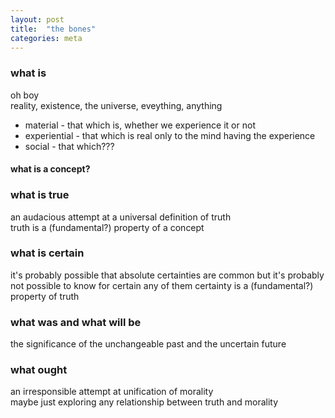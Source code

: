 ```yaml
---
layout: post
title:  "the bones"
categories: meta
---
```


### what is
  oh boy  
  reality, existence, the universe, eveything, anything
  * material - that which is, whether we experience it or not
  * experiential - that which is real only to the mind having the experience
  * social - that which???
  
#### what is a concept?

### what is true
  an audacious attempt at a universal definition of truth  
  truth is a (fundamental?) property of a concept

### what is certain
  it's probably possible that absolute certainties are common but it's probably not possible to know for certain any of them
  certainty is a (fundamental?) property of truth
  
### what was and what will be
  the significance of the unchangeable past and the uncertain future
  
### what ought
  an irresponsible attempt at unification of morality  
  maybe just exploring any relationship between truth and morality
    
  
